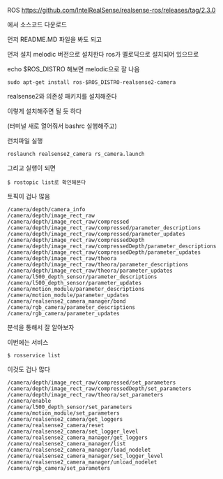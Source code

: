 ROS
https://github.com/IntelRealSense/realsense-ros/releases/tag/2.3.0

에서 소스코드 다운로드


먼저 README.MD 파일을 봐도 되고 

먼저 설치 
melodic 버전으로 설치한다 
ros가 멜로딕으로 설치되어 있으므로 

echo $ROS_DISTRO 해보면 melodic으로 잘 나옴

```
sudo apt-get install ros-$ROS_DISTRO-realsense2-camera
```

realsense2와 의존성 패키지를 설치해준다


이렇게 설치해주면 될 듯 하다

(터미널 새로 열어줘서 bashrc 실행해주고)

런치파일 실행
```
roslaunch realsense2_camera rs_camera.launch 
```

그리고 실행이 되면 
```
$ rostopic list로 확인해본다
```

토픽이 겁나 많음
```
/camera/depth/camera_info
/camera/depth/image_rect_raw
/camera/depth/image_rect_raw/compressed
/camera/depth/image_rect_raw/compressed/parameter_descriptions
/camera/depth/image_rect_raw/compressed/parameter_updates
/camera/depth/image_rect_raw/compressedDepth
/camera/depth/image_rect_raw/compressedDepth/parameter_descriptions
/camera/depth/image_rect_raw/compressedDepth/parameter_updates
/camera/depth/image_rect_raw/theora
/camera/depth/image_rect_raw/theora/parameter_descriptions
/camera/depth/image_rect_raw/theora/parameter_updates
/camera/l500_depth_sensor/parameter_descriptions
/camera/l500_depth_sensor/parameter_updates
/camera/motion_module/parameter_descriptions
/camera/motion_module/parameter_updates
/camera/realsense2_camera_manager/bond
/camera/rgb_camera/parameter_descriptions
/camera/rgb_camera/parameter_updates
```

분석을 통해서 잘 알아보자


이번에는 서비스 
```
$ rosservice list
```


이것도 겁나 많다

```
/camera/depth/image_rect_raw/compressed/set_parameters
/camera/depth/image_rect_raw/compressedDepth/set_parameters
/camera/depth/image_rect_raw/theora/set_parameters
/camera/enable
/camera/l500_depth_sensor/set_parameters
/camera/motion_module/set_parameters
/camera/realsense2_camera/get_loggers
/camera/realsense2_camera/reset
/camera/realsense2_camera/set_logger_level
/camera/realsense2_camera_manager/get_loggers
/camera/realsense2_camera_manager/list
/camera/realsense2_camera_manager/load_nodelet
/camera/realsense2_camera_manager/set_logger_level
/camera/realsense2_camera_manager/unload_nodelet
/camera/rgb_camera/set_parameters

```


